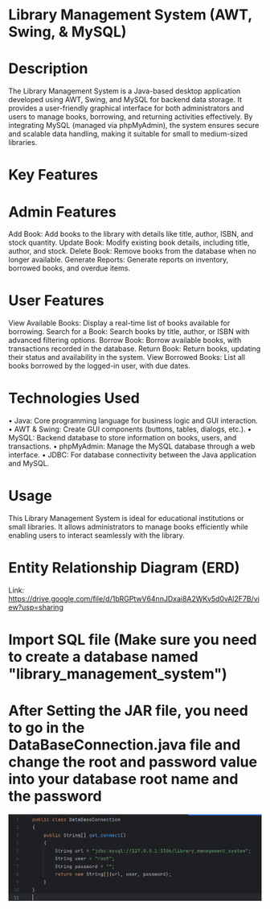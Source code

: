# Library Management System (AWT, Swing, & MySQL)


# Description
The Library Management System is a Java-based desktop application developed using AWT, Swing, and MySQL for backend data storage. It provides a user-friendly graphical interface for both administrators and users to manage books, borrowing, and returning activities effectively. By integrating MySQL (managed via phpMyAdmin), the system ensures secure and scalable data handling, making it suitable for small to medium-sized libraries.


# Key Features


# Admin Features
Add Book: Add books to the library with details like title, author, ISBN, and stock quantity.
Update Book: Modify existing book details, including title, author, and stock.
Delete Book: Remove books from the database when no longer available.
Generate Reports: Generate reports on inventory, borrowed books, and overdue items.


# User Features
View Available Books: Display a real-time list of books available for borrowing.
Search for a Book: Search books by title, author, or ISBN with advanced filtering options.
Borrow Book: Borrow available books, with transactions recorded in the database.
Return Book: Return books, updating their status and availability in the system.
View Borrowed Books: List all books borrowed by the logged-in user, with due dates.


# Technologies Used
• Java: Core programming language for business logic and GUI interaction.
• AWT & Swing: Create GUI components (buttons, tables, dialogs, etc.).
• MySQL: Backend database to store information on books, users, and transactions.
• phpMyAdmin: Manage the MySQL database through a web interface.
• JDBC: For database connectivity between the Java application and MySQL.


# Usage
This Library Management System is ideal for educational institutions or small libraries. It allows administrators to manage books efficiently while enabling users to interact seamlessly with the library.

# Entity Relationship Diagram (ERD) 
Link: https://drive.google.com/file/d/1bRGPtwV64nnJDxai8A2WKv5d0vAl2F7B/view?usp=sharing

# Import SQL file (Make sure you need to create a database named "library_management_system")

# After Setting the JAR file, you need to go in the DataBaseConnection.java file and change the root and password value into your database root name and the password
![image alt](https://github.com/RiasGremoryHSDXD/LibraryManagementSystem/blob/1ee155ef276c8eefa2d49ab06a10ec15d91cb9d2/image.png)
